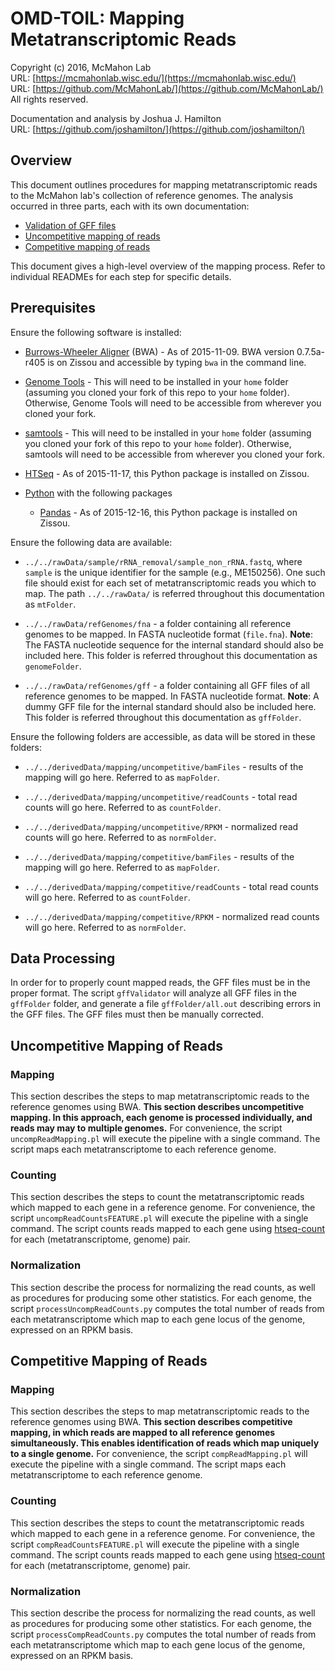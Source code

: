 OMD-TOIL: Mapping Metatranscriptomic Reads
===
Copyright (c) 2016, McMahon Lab  
URL: [https://mcmahonlab.wisc.edu/](https://mcmahonlab.wisc.edu/)  
URL: [https://github.com/McMahonLab/](https://github.com/McMahonLab/)  
All rights reserved.

Documentation and analysis by Joshua J. Hamilton  
URL: [https://github.com/joshamilton/](https://github.com/joshamilton/)  

Overview
--
This document outlines procedures for mapping metatranscriptomic reads to the McMahon lab's collection of reference genomes. The analysis occurred in three parts, each with its own documentation:
  * [Validation of GFF files](10a_gffValidation/README.md)  
  * [Uncompetitive mapping of reads](10b_uncompetitive/README.md)    
  * [Competitive mapping of reads](10c_competitive/README.md)  

This document gives a high-level overview of the mapping process. Refer to individual READMEs for each step for specific details.

Prerequisites
--
Ensure the following software is installed:  

* [Burrows-Wheeler Aligner](http://bio-bwa.sourceforge.net/) (BWA) - As of 2015-11-09. BWA version 0.7.5a-r405 is on Zissou and accessible by typing `bwa` in the command line.

* [Genome Tools](http://genometools.org/pub/) - This will need to be installed in your `home` folder (assuming you cloned your fork of this repo to your `home` folder). Otherwise, Genome Tools will need to be accessible from wherever you cloned your fork.

* [samtools](http://www.htslib.org/download/) - This will need to be installed in your `home` folder  (assuming you cloned your fork of this repo to your `home` folder). Otherwise, samtools will need to be accessible from wherever you cloned your fork.

* [HTSeq](http://www-huber.embl.de/HTSeq/doc/overview.html) - As of 2015-11-17, this Python package is installed on Zissou.

* [Python](https://www.python.org/) with the following packages
    * [Pandas](http://pandas.pydata.org/) - As of 2015-12-16, this Python package is installed on Zissou.

Ensure the following data are available:  

* `../../rawData/sample/rRNA_removal/sample_non_rRNA.fastq`, where `sample` is the unique identifier for the sample (e.g., ME150256). One such file should exist for each set of metatranscriptomic reads you which to map. The path `../../rawData/` is referred throughout this documentation as `mtFolder`.

* `../../rawData/refGenomes/fna` -  a folder containing all reference genomes to be mapped. In FASTA nucleotide format (`file.fna`). __Note__: The FASTA nucleotide sequence for the internal standard should also be included here. This folder is referred throughout this documentation as `genomeFolder`.

* `../../rawData/refGenomes/gff` -  a folder containing all GFF files of all reference genomes to be mapped. In FASTA nucleotide format. __Note__: A dummy GFF file for the internal standard should also be included here. This folder is referred throughout this documentation as `gffFolder`.

Ensure the following folders are accessible, as data will be stored in these folders:

* `../../derivedData/mapping/uncompetitive/bamFiles` - results of the mapping will go here. Referred to as `mapFolder`.

* `../../derivedData/mapping/uncompetitive/readCounts` - total read counts will go here. Referred to as `countFolder`.

* `../../derivedData/mapping/uncompetitive/RPKM` - normalized read counts will go here. Referred to as `normFolder`.

* `../../derivedData/mapping/competitive/bamFiles` - results of the mapping will go here. Referred to as `mapFolder`.

* `../../derivedData/mapping/competitive/readCounts` - total read counts will go here. Referred to as `countFolder`.

* `../../derivedData/mapping/competitive/RPKM` - normalized read counts will go here. Referred to as `normFolder`.

Data Processing
--
In order for to properly count mapped reads, the GFF files must be in the proper format. The script `gffValidator` will analyze all GFF files in the `gffFolder` folder, and generate a file `gffFolder/all.out` describing errors in the GFF files. The GFF files must then be manually corrected.

Uncompetitive Mapping of Reads
--

### Mapping
This section describes the steps to map metatranscriptomic reads to the reference genomes using BWA. __This section describes uncompetitive mapping. In this approach, each genome is processed individually, and reads may may to multiple genomes.__ For convenience, the script `uncompReadMapping.pl` will execute the pipeline with a single command. The script maps each metatranscriptome to each reference genome.

### Counting
This section describes the steps to count the metatranscriptomic reads which mapped to each gene in a reference genome. For convenience, the script `uncompReadCountsFEATURE.pl` will execute the pipeline with a single command. The script counts reads mapped to each gene using [htseq-count](http://www-huber.embl.de/HTSeq/doc/count.html#count) for each (metatranscriptome, genome) pair.

### Normalization
This section describe the process for normalizing the read counts, as well as procedures for producing some other statistics. For each genome, the script `processUncompReadCounts.py` computes the total number of reads from each metatranscriptome which map to each gene locus of the genome, expressed on an RPKM basis.

Competitive Mapping of Reads
--

### Mapping
This section describes the steps to map metatranscriptomic reads to the reference genomes using BWA. __This section describes competitive mapping, in which reads are mapped to all reference genomes simultaneously. This enables identification of reads which map uniquely to a single genome.__ For convenience, the script `compReadMapping.pl` will execute the pipeline with a single command. The script maps each metatranscriptome to each reference genome.

### Counting
This section describes the steps to count the metatranscriptomic reads which mapped to each gene in a reference genome. For convenience, the script `compReadCountsFEATURE.pl` will execute the pipeline with a single command. The script counts reads mapped to each gene using [htseq-count](http://www-huber.embl.de/HTSeq/doc/count.html#count) for each (metatranscriptome, genome) pair.

### Normalization
This section describe the process for normalizing the read counts, as well as procedures for producing some other statistics. For each genome, the script `processCompReadCounts.py` computes the total number of reads from each metatranscriptome which map to each gene locus of the genome, expressed on an RPKM basis.
